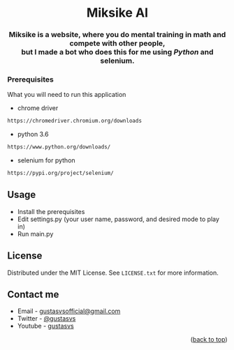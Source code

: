 <!-- Title -->
<div align="center">
  <h1 align="center">Miksike AI</h1>
</div>
<div align="center">
  <h3>Miksike is a website, where you do mental training in math and compete with other people,<br> but I made a bot who does this for me using <em>Python</em> and <strong>selenium</strong>.</h3>
</div>

### Prerequisites

What you will need to run this application
 * chrome driver
 ```sh
 https://chromedriver.chromium.org/downloads
 ```
 * python 3.6
 ```sh
 https://www.python.org/downloads/
 ```
 * selenium for python
 ```sh
 https://pypi.org/project/selenium/
 ```

## Usage

* Install the prerequisites
* Edit settings.py (your user name, password, and desired mode to play in)
* Run main.py 

## License

Distributed under the MIT License. See `LICENSE.txt` for more information.

## Contact me

* Email - gustasvsofficial@gmail.com
* Twitter - [@gustasvs](https://twitter.com/gustasvs)
* Youtube - [gustasvs](https://www.youtube.com/gustasvs)

<p align="right">(<a href="#top">back to top</a>)</p>
